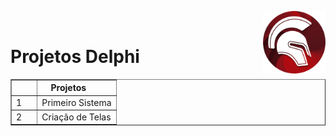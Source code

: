 <img src="img/delphi-logo-1024.png" width=100 align="right"/><br/>

# Projetos Delphi

<table border="1">
  <thead>
    <tr>
      <th>&nbsp &nbsp &nbsp &nbsp </th>
      <th>Projetos&nbsp &nbsp &nbsp &nbsp</th>
    </tr>
  </thead>
  <tbody>
   <tr>
      <td>1</td>
      <td>Primeiro Sistema</td>
    </tr>
	<tr>
      <td>2</td>
      <td>Criação de Telas</td>
    </tr>
<!--     <tr>
      <td></td>
    </tr>-->
  </tbody>
</table>

